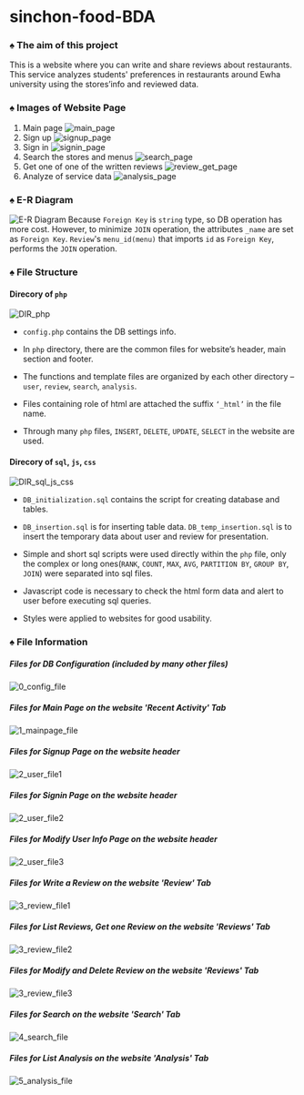 # sinchon-food-BDA

### ♠ The aim of this project
This is a website where you can write and share reviews about restaurants. This service analyzes students' preferences in restaurants around Ewha university using the stores’info and reviewed data. 

### ♠ Images of Website Page
1. Main page
![main_page](./README/page_image/main_page.png "main_page") 
2. Sign up
![signup_page](./README/page_image/signup_page.png "signup_page") 
3. Sign in
![signin_page](./README/page_image/signin_page.png "signin_page") 
4. Search the stores and menus
![search_page](./README/page_image/search_page.png "search_page") 
5. Get one of one of the written reviews
![review_get_page](./README/page_image/review_get_page.png "review_get_page")
6. Analyze of service data
![analysis_page](./README/page_image/analysis_page.png "analysis_page") 

### ♠ E-R Diagram
![E-R Diagram](./README/db_image/erd.png "E-R Diagram") 
Because `Foreign Key` is `string` type, so DB operation has more cost. However, to minimize `JOIN` operation, the attributes `_name` are set as `Foreign Key`. `Review`'s `menu_id(menu)` that imports `id` as `Foreign Key`, performs the `JOIN` operation.

### ♠ File Structure
#### Direcory of `php`
![DIR_php](./README/structure_image/DIR_php.png "DIR_php") 

- `config.php` contains the DB settings info.

- In `php` directory, there are the common files for website’s header, main section and footer.

- The functions and template files are organized by each other directory – `user`, `review`, `search`, `analysis`. 

- Files containing role of html are attached the suffix `‘_html’` in the file name.

- Through many `php` files, `INSERT`, `DELETE`, `UPDATE`, `SELECT` in the website are used.

#### Direcory of `sql`, `js`, `css`
![DIR_sql_js_css](./README/structure_image/DIR_sql_js_css.png "DIR_sql_js_css") 

- `DB_initialization.sql` contains the script for creating database and tables. 

- `DB_insertion.sql` is for inserting table data. `DB_temp_insertion.sql` is to insert the temporary data about user and review for presentation.

- Simple and short sql scripts were used directly within the `php` file, only the complex or long ones(`RANK`, `COUNT`, `MAX`, `AVG`, `PARTITION BY`, `GROUP BY`, `JOIN`) were separated into sql files.

- Javascript code is necessary to check the html form data and alert to user before executing sql queries.

- Styles were applied to websites for good usability.

### ♠ File Information
##### Files for DB Configuration (included by many other files)
![0_config_file](./README/file_image/0_config_file.png "0_config_file") 
##### Files for Main Page on the website 'Recent Activity' Tab
![1_mainpage_file](./README/file_image/1_mainpage_file.png "1_mainpage_file") 
##### Files for Signup Page on the website header
![2_user_file1](./README/file_image/2_user_file1.png "2_user_file1") 
##### Files for Signin Page on the website header
![2_user_file2](./README/file_image/2_user_file2.png "2_user_file2") 
##### Files for Modify User Info Page on the website header
![2_user_file3](./README/file_image/2_user_file3.png "2_user_file3") 
##### Files for Write a Review on the website 'Review' Tab
![3_review_file1](./README/file_image/3_review_file1.png "3_review_file1") 
##### Files for List Reviews, Get one Review on the website 'Reviews' Tab
![3_review_file2](./README/file_image/3_review_file2.png "3_review_file2") 
##### Files for Modify and Delete Review on the website 'Reviews' Tab
![3_review_file3](./README/file_image/3_review_file3.png "3_review_file3") 
##### Files for Search on the website 'Search' Tab
![4_search_file](./README/file_image/4_search_file.png "4_search_file") 
##### Files for List Analysis on the website 'Analysis' Tab
![5_analysis_file](./README/file_image/5_analysis_file.png "5_analysis_file") 